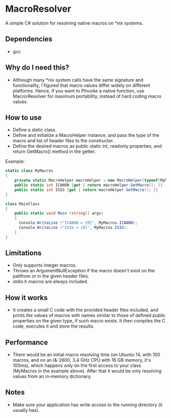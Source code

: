 # MacroResolver

A simple C# solution for resolving native macros on *nix systems.

## Dependencies
* gcc

## Why do I need this?
* Although many *nix system calls have the same signature and functionality, I figured that macro values differ widely on different platforms. Hence, if you want to PInvoke a native function, use MacrorResolver for maximum portability, instead of hard coding macro values.

## How to use

* Define a static class.
* Define and initialize a MacroHelper instance, and pass the type of the macro and list of header files to the constructor.
* Define the desired macros as public static int, readonly properties, and return GetMacro() method in the getter.

Example:

```csharp
static class MyMacros
{
	private static MacroHelper macroHelper = new MacroHelper(typeof(MyMacros), new String[]{"termios.h", "unistd.h", "sys/ioctl.h", "fcntl.h"});
	public static int ICANON {get { return macroHelper.GetMacro(); }}
	public static int ISIG {get { return macroHelper.GetMacro(); }}		
}

class MainClass
{
	public static void Main (string[] args)
	{
	  Console.WriteLine ("ICANON = {0}", MyMacros.ICANON);
	  Console.WriteLine ("ISIG = {0}", MyMacros.ISIG);
	}
}
```

## Limitations
* Only supports integer macros.
* Throws an ArgumentNullException if the macro doesn't exist on the paltfrom or in the given header files.
* stdio.h macros are always included.

## How it works
* It creates a small C code with the provided header files included, and prints the values of macros with names similar to those of defined public properties on the given type, if such macro exists. It then compiles the C code, executes it and store the results.

## Performance
* There would be an initial macro resolving time (on Ubuntu 14, with 100 macros, and on an i&-2600, 3.4 GHz CPU with 16 GB memory, it's 100ms), which happens only on the first access to your class (MyMacros in the example above). After that it would be only resolving values from an in-memory dictionary.

## Notes
* Make sure your application has write access to the running directory (it usually has).




